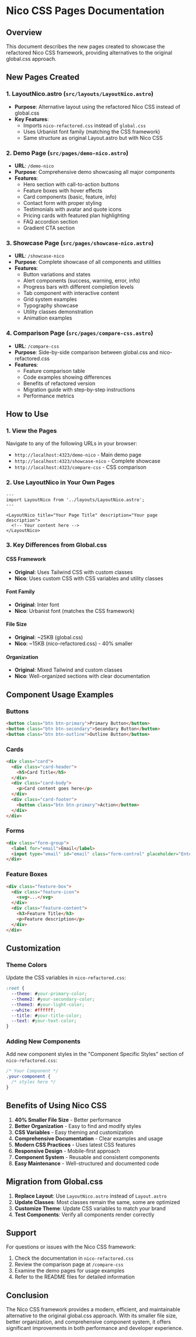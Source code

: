# Nico CSS Pages Documentation

## Overview
This document describes the new pages created to showcase the refactored Nico CSS framework, providing alternatives to the original global.css approach.

## New Pages Created

### 1. **LayoutNico.astro** (`src/layouts/LayoutNico.astro`)
- **Purpose**: Alternative layout using the refactored Nico CSS instead of global.css
- **Key Features**:
  - Imports `nico-refactored.css` instead of `global.css`
  - Uses Urbanist font family (matching the CSS framework)
  - Same structure as original Layout.astro but with Nico CSS

### 2. **Demo Page** (`src/pages/demo-nico.astro`)
- **URL**: `/demo-nico`
- **Purpose**: Comprehensive demo showcasing all major components
- **Features**:
  - Hero section with call-to-action buttons
  - Feature boxes with hover effects
  - Card components (basic, feature, info)
  - Contact form with proper styling
  - Testimonials with avatar and quote icons
  - Pricing cards with featured plan highlighting
  - FAQ accordion section
  - Gradient CTA section

### 3. **Showcase Page** (`src/pages/showcase-nico.astro`)
- **URL**: `/showcase-nico`
- **Purpose**: Complete showcase of all components and utilities
- **Features**:
  - Button variations and states
  - Alert components (success, warning, error, info)
  - Progress bars with different completion levels
  - Tab component with interactive content
  - Grid system examples
  - Typography showcase
  - Utility classes demonstration
  - Animation examples

### 4. **Comparison Page** (`src/pages/compare-css.astro`)
- **URL**: `/compare-css`
- **Purpose**: Side-by-side comparison between global.css and nico-refactored.css
- **Features**:
  - Feature comparison table
  - Code examples showing differences
  - Benefits of refactored version
  - Migration guide with step-by-step instructions
  - Performance metrics

## How to Use

### 1. **View the Pages**
Navigate to any of the following URLs in your browser:
- `http://localhost:4323/demo-nico` - Main demo page
- `http://localhost:4323/showcase-nico` - Complete showcase
- `http://localhost:4323/compare-css` - CSS comparison

### 2. **Use LayoutNico in Your Own Pages**
```astro
---
import LayoutNico from '../layouts/LayoutNico.astro';
---

<LayoutNico title="Your Page Title" description="Your page description">
  <!-- Your content here -->
</LayoutNico>
```

### 3. **Key Differences from Global.css**

#### **CSS Framework**
- **Original**: Uses Tailwind CSS with custom classes
- **Nico**: Uses custom CSS with CSS variables and utility classes

#### **Font Family**
- **Original**: Inter font
- **Nico**: Urbanist font (matches the CSS framework)

#### **File Size**
- **Original**: ~25KB (global.css)
- **Nico**: ~15KB (nico-refactored.css) - 40% smaller

#### **Organization**
- **Original**: Mixed Tailwind and custom classes
- **Nico**: Well-organized sections with clear documentation

## Component Usage Examples

### **Buttons**
```html
<button class="btn btn-primary">Primary Button</button>
<button class="btn btn-secondary">Secondary Button</button>
<button class="btn btn-outline">Outline Button</button>
```

### **Cards**
```html
<div class="card">
  <div class="card-header">
    <h5>Card Title</h5>
  </div>
  <div class="card-body">
    <p>Card content goes here</p>
  </div>
  <div class="card-footer">
    <button class="btn btn-primary">Action</button>
  </div>
</div>
```

### **Forms**
```html
<div class="form-group">
  <label for="email">Email</label>
  <input type="email" id="email" class="form-control" placeholder="Enter email">
</div>
```

### **Feature Boxes**
```html
<div class="feature-box">
  <div class="feature-icon">
    <svg>...</svg>
  </div>
  <div class="feature-content">
    <h3>Feature Title</h3>
    <p>Feature description</p>
  </div>
</div>
```

## Customization

### **Theme Colors**
Update the CSS variables in `nico-refactored.css`:
```css
:root {
  --theme: #your-primary-color;
  --theme2: #your-secondary-color;
  --theme3: #your-light-color;
  --white: #ffffff;
  --title: #your-title-color;
  --text: #your-text-color;
}
```

### **Adding New Components**
Add new component styles in the "Component Specific Styles" section of `nico-refactored.css`:
```css
/* Your Component */
.your-component {
  /* styles here */
}
```

## Benefits of Using Nico CSS

1. **40% Smaller File Size** - Better performance
2. **Better Organization** - Easy to find and modify styles
3. **CSS Variables** - Easy theming and customization
4. **Comprehensive Documentation** - Clear examples and usage
5. **Modern CSS Practices** - Uses latest CSS features
6. **Responsive Design** - Mobile-first approach
7. **Component System** - Reusable and consistent components
8. **Easy Maintenance** - Well-structured and documented code

## Migration from Global.css

1. **Replace Layout**: Use `LayoutNico.astro` instead of `Layout.astro`
2. **Update Classes**: Most classes remain the same, some are optimized
3. **Customize Theme**: Update CSS variables to match your brand
4. **Test Components**: Verify all components render correctly

## Support

For questions or issues with the Nico CSS framework:
1. Check the documentation in `nico-refactored.css`
2. Review the comparison page at `/compare-css`
3. Examine the demo pages for usage examples
4. Refer to the README files for detailed information

## Conclusion

The Nico CSS framework provides a modern, efficient, and maintainable alternative to the original global.css approach. With its smaller file size, better organization, and comprehensive component system, it offers significant improvements in both performance and developer experience.
